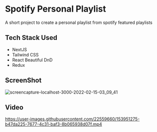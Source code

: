 # Spotify Personal Playlist

A short project to create a personal playlist from spotify featured playlists

## Tech Stack Used
- NextJS
- Tailwind CSS
- React Beautiful DnD
- Redux


## ScreenShot

![screencapture-localhost-3000-2022-02-15-03_09_41](https://user-images.githubusercontent.com/22559660/153950952-5e89714b-fb00-48eb-bfe4-4eea26457917.png)


## Video

https://user-images.githubusercontent.com/22559660/153951275-b47da225-7677-4c31-baf3-8b065938d07f.mp4

